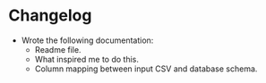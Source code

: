 # Changelog

* Wrote the following documentation:
	* Readme file.
	* What inspired me to do this.
	* Column mapping between input CSV and database schema.